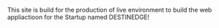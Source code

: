 This site is build for the production of live environment to build the web appliactioon for the Startup named DESTINEDGE!
